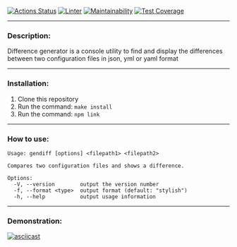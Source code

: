 [![Actions Status](https://github.com/Developer2220/frontend-project-46/actions/workflows/hexlet-check.yml/badge.svg)](https://github.com/Developer2220/frontend-project-46/actions) [![Linter](https://github.com/Developer2220/frontend-project-46/actions/workflows/nodejs.yaml/badge.svg)](https://github.com/Developer2220/frontend-project-46/actions/workflows/nodejs.yaml) [![Maintainability](https://api.codeclimate.com/v1/badges/5328c7cad9c24377d2d4/maintainability)](https://codeclimate.com/github/Developer2220/frontend-project-46/maintainability) [![Test Coverage](https://api.codeclimate.com/v1/badges/5328c7cad9c24377d2d4/test_coverage)](https://codeclimate.com/github/Developer2220/frontend-project-46/test_coverage)
___
### Description:

Difference generator is a console utility to find and display the differences between two configuration files in json, yml or yaml format

___
### Installation:

1. Clone this repository
2. Run the command: ```make install```
3. Run the command: ```npm link```
___
### How to use:

```
Usage: gendiff [options] <filepath1> <filepath2>

Compares two configuration files and shows a difference.

Options:
  -V, --version        output the version number
  -f, --format <type>  output format (default: "stylish")
  -h, --help           output usage information
```
___
### Demonstration:

[![asciicast](https://asciinema.org/a/ou2zBREtI4eb1JWxsUKSRYbCJ.svg)](https://asciinema.org/a/ou2zBREtI4eb1JWxsUKSRYbCJ)


